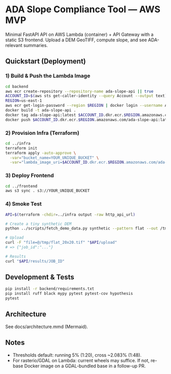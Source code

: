 # ADA Slope Compliance Tool — AWS MVP

Minimal FastAPI API on AWS Lambda (container) + API Gateway with a static S3 frontend. Upload a DEM GeoTIFF, compute slope, and see ADA-relevant summaries.

## Quickstart (Deployment)

### 1) Build & Push the Lambda Image
```bash
cd backend
aws ecr create-repository --repository-name ada-slope-api || true
ACCOUNT_ID=$(aws sts get-caller-identity --query Account --output text)
REGION=us-east-1
aws ecr get-login-password --region $REGION | docker login --username AWS --password-stdin $ACCOUNT_ID.dkr.ecr.$REGION.amazonaws.com
docker build -t ada-slope-api .
docker tag ada-slope-api:latest $ACCOUNT_ID.dkr.ecr.$REGION.amazonaws.com/ada-slope-api:latest
docker push $ACCOUNT_ID.dkr.ecr.$REGION.amazonaws.com/ada-slope-api:latest
```

### 2) Provision Infra (Terraform)
```bash
cd ../infra
terraform init
terraform apply -auto-approve \
  -var="bucket_name=YOUR_UNIQUE_BUCKET" \
  -var="lambda_image_uri=$ACCOUNT_ID.dkr.ecr.$REGION.amazonaws.com/ada-slope-api:latest"
```

### 3) Deploy Frontend
```bash
cd ../frontend
aws s3 sync . s3://YOUR_UNIQUE_BUCKET
```

### 4) Smoke Test
```bash
API=$(terraform -chdir=../infra output -raw http_api_url)

# Create a tiny synthetic DEM
python ../scripts/fetch_demo_data.py synthetic --pattern flat --out /tmp/flat_20x20.tif --shape 20 20

# Upload
curl -F "file=@/tmp/flat_20x20.tif" "$API/upload"
# => {"job_id":"..."}

# Results
curl "$API/results/JOB_ID"
```

## Development & Tests
```bash
pip install -r backend/requirements.txt
pip install ruff black mypy pytest pytest-cov hypothesis
pytest
```

## Architecture

See docs/architecture.mmd (Mermaid).

## Notes

- Thresholds default: running 5% (1:20), cross ~2.083% (1:48).
- For rasterio/GDAL on Lambda: current wheels may suffice. If not, re-base Docker image on a GDAL-bundled base in a follow-up PR.

